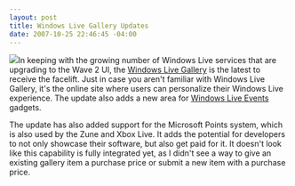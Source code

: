 ```yaml
---
layout: post
title: Windows Live Gallery Updates
date: 2007-10-25 22:46:45 -04:00
---
```


![](http://www.liveside.net/Images/logos/pointslogo.jpg)In keeping with the growing number of Windows Live services that are upgrading to the Wave 2 UI, the [Windows Live Gallery](http://gallery.live.com/) is the latest to receive the facelift. Just in case you aren't familiar with Windows Live Gallery, it's the online site where users can personalize their Windows Live experience. The update also adds a new area for [Windows Live Events](http://home.services.spaces.live.com/events/) gadgets.

The update has also added support for the Microsoft Points system, which is also used by the Zune and Xbox Live. It adds the potential for developers to not only showcase their software, but also get paid for it. It doesn't look like this capability is fully integrated yet, as I didn't see a way to give an existing gallery item a purchase price or submit a new item with a purchase price. 
